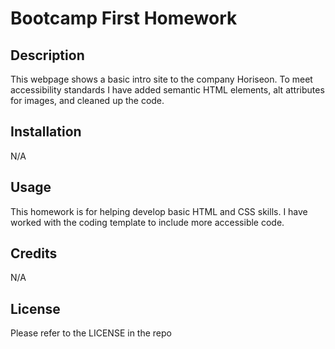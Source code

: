 # Bootcamp First Homework

## Description

This webpage shows a basic intro site to the company Horiseon. To meet accessibility standards I have added semantic HTML elements, alt attributes for images, and cleaned up the code.


## Installation

N/A

## Usage

This homework is for helping develop basic HTML and CSS skills. I have worked with the coding template to include more accessible code.

## Credits

N/A

## License

Please refer to the LICENSE in the repo


